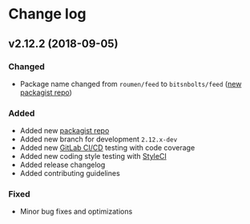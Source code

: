 # Change log


## v2.12.2 (2018-09-05)


### Changed

- Package name changed from ``roumen/feed`` to ``bitsnbolts/feed`` ([new packagist repo](https://packagist.org/packages/bitsnbolts/feed))

### Added

- Added new [packagist repo](https://packagist.org/packages/bitsnbolts/feed)
- Added new branch for development ``2.12.x-dev``
- Added new [GitLab CI/CD](https://docs.gitlab.com/ee/ci/) testing with code coverage
- Added new coding style testing with [StyleCI](https://gitlab.styleci.io/repos/8088383)
- Added release changelog
- Added contributing guidelines

### Fixed

- Minor bug fixes and optimizations
